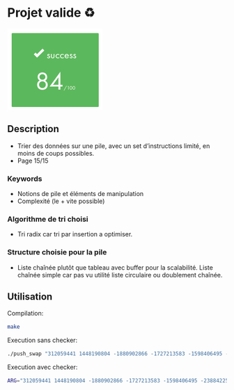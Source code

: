 # Projet valide ♻️
![validation](./push_swap.png)

## Description 
- Trier des données sur une pile, avec un set d’instructions limité, en moins de coups possibles.
- Page 15/15
### Keywords
- Notions de pile et éléments de manipulation
- Complexité (le + vite possible)

### Algorithme de tri choisi 
- Tri radix car tri par insertion a optimiser.

### Structure choisie pour la pile
- Liste chaînée plutôt que tableau avec buffer pour la scalabilité. Liste chaînée simple car pas vu utilité liste circulaire ou doublement chaînée. 

## Utilisation 
Compilation:
```bash
make
```
Execution sans checker:
```bash
./push_swap "312059441 1448190804 -1880902866 -1727213583 -1598406495 -238842251 197609815 2023030627 1140926546 1712016112 360100271 130317713 -1773985613 -1279633697 1041232505 540542735 -1211903731 -1564256088 -1507497395 1603258886 1361216599 1178058997 964037887 -1528934123 -739377706 -785342456 -699377410 -2012187498 677520716 55944902 1884504307 2076258596 -297171021 488327292 1028559512 466080433 -490363446 542949452 2069846707 -1224671281 -740001334 1907164247 -1471231853 -1657208146 -2111562445 -1200032709 -1589560740 -882954328 2025758220 -2146999071 -1820896914 -1969452746 -1549007623 230167169 -488902956 -115147263 -1402237299 -1736427228 1498558300 -1621663710 -1135864528 895890746 -564175636 174326085 -322146841 -1472580594 -241374972 -1505950649 -1702115842 -1851549541 149776808 611699282 -674208287 -1905068634 -1084500413 1751623844 627630267 532539630 1866350821 -363380276 1627852539 -512250549 -1268478552 73392973 844004959 -1669752643 -2109551617 2020845378 -258988284 348454522 -1573231931 -368088891 -376253125 -1878529191 -417091036 -129703938 -928016053 -1726458535 -1007391602 -82907554"
```
Execution avec checker:
```bash
ARG="312059441 1448190804 -1880902866 -1727213583 -1598406495 -238842251 197609815 2023030627 1140926546 1712016112 360100271 130317713 -1773985613 -1279633697 1041232505 540542735 -1211903731 -1564256088 -1507497395 1603258886 1361216599 1178058997 964037887 -1528934123 -739377706 -785342456 -699377410 -2012187498 677520716 55944902 1884504307 2076258596 -297171021 488327292 1028559512 466080433 -490363446 542949452 2069846707 -1224671281 -740001334 1907164247 -1471231853 -1657208146 -2111562445 -1200032709 -1589560740 -882954328 2025758220 -2146999071 -1820896914 -1969452746 -1549007623 230167169 -488902956 -115147263 -1402237299 -1736427228 1498558300 -1621663710 -1135864528 895890746 -564175636 174326085 -322146841 -1472580594 -241374972 -1505950649 -1702115842 -1851549541 149776808 611699282 -674208287 -1905068634 -1084500413 1751623844 627630267 532539630 1866350821 -363380276 1627852539 -512250549 -1268478552 73392973 844004959 -1669752643 -2109551617 2020845378 -258988284 348454522 -1573231931 -368088891 -376253125 -1878529191 -417091036 -129703938 -928016053 -1726458535 -1007391602 -82907554"; ./push_swap $ARG | ./checker_linux $ARG
```
